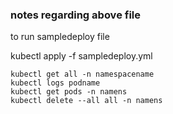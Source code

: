 ### notes regarding above file


to run sampledeploy file 


kubectl apply -f sampledeploy.yml

```
kubectl get all -n namespacename
kubectl logs podname
kubectl get pods -n namens
kubectl delete --all all -n namens
```
